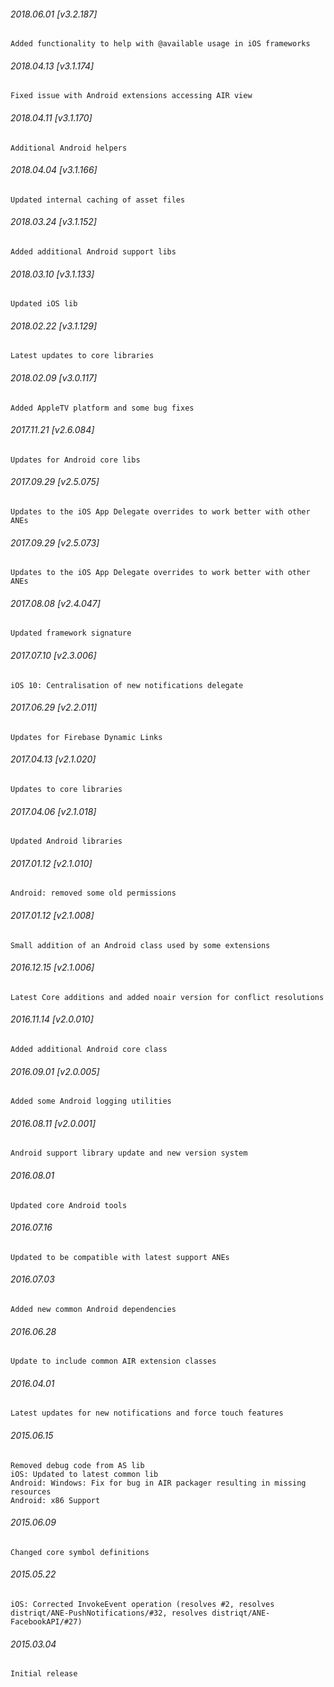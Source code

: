 

###### 2018.06.01 [v3.2.187]

```
Added functionality to help with @available usage in iOS frameworks
```


###### 2018.04.13 [v3.1.174]

```
Fixed issue with Android extensions accessing AIR view
```


###### 2018.04.11 [v3.1.170]

```
Additional Android helpers
```


###### 2018.04.04 [v3.1.166]

```
Updated internal caching of asset files
```


###### 2018.03.24 [v3.1.152]

```
Added additional Android support libs
```


###### 2018.03.10 [v3.1.133]

```
Updated iOS lib
```


###### 2018.02.22 [v3.1.129]

```
Latest updates to core libraries
```


###### 2018.02.09 [v3.0.117]

```
Added AppleTV platform and some bug fixes
```


###### 2017.11.21 [v2.6.084]

```
Updates for Android core libs
```


###### 2017.09.29 [v2.5.075]

```
Updates to the iOS App Delegate overrides to work better with other ANEs
```


###### 2017.09.29 [v2.5.073]

```
Updates to the iOS App Delegate overrides to work better with other ANEs
```


###### 2017.08.08 [v2.4.047]

```
Updated framework signature
```


###### 2017.07.10 [v2.3.006]

```
iOS 10: Centralisation of new notifications delegate
```


###### 2017.06.29 [v2.2.011]

```
Updates for Firebase Dynamic Links
```


###### 2017.04.13 [v2.1.020]

```
Updates to core libraries
```


###### 2017.04.06 [v2.1.018]

```
Updated Android libraries
```


###### 2017.01.12 [v2.1.010]

```
Android: removed some old permissions
```


###### 2017.01.12 [v2.1.008]

```
Small addition of an Android class used by some extensions
```


###### 2016.12.15 [v2.1.006]

```
Latest Core additions and added noair version for conflict resolutions
```


###### 2016.11.14 [v2.0.010]

```
Added additional Android core class
```


###### 2016.09.01 [v2.0.005]

```
Added some Android logging utilities
```


###### 2016.08.11 [v2.0.001]

```
Android support library update and new version system
```


######  2016.08.01

```
Updated core Android tools
```


######  2016.07.16

```
Updated to be compatible with latest support ANEs
```


######  2016.07.03

```
Added new common Android dependencies
```


######  2016.06.28

```
Update to include common AIR extension classes
```


###### 2016.04.01

```
Latest updates for new notifications and force touch features
```


###### 2015.06.15

```
Removed debug code from AS lib
iOS: Updated to latest common lib
Android: Windows: Fix for bug in AIR packager resulting in missing resources
Android: x86 Support
```


###### 2015.06.09

```
Changed core symbol definitions
```


###### 2015.05.22

```
iOS: Corrected InvokeEvent operation (resolves #2, resolves distriqt/ANE-PushNotifications/#32, resolves distriqt/ANE-FacebookAPI/#27)
```


###### 2015.03.04

```
Initial release
```


